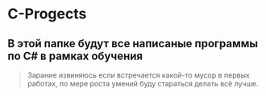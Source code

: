 # C-Progects

##  В этой папке будут все написаные программы по С# в рамках обучения

>   Зарание извиняюсь если встречается какой-то мусор в первых работах, по мере роста умений буду стараться делать всё лучше.
